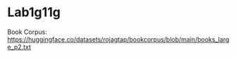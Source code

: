 # Lab1g11g

Book Corpus: https://huggingface.co/datasets/rojagtap/bookcorpus/blob/main/books_large_p2.txt
